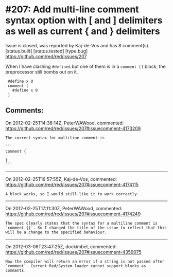 
#207: Add multi-line comment syntax option with [ and ] delimiters as well as current { and } delimiters
================================================================================
Issue is closed, was reported by Kaj-de-Vos and has 8 comment(s).
[status.built] [status.tested] [type.bug]
<https://github.com/red/red/issues/207>

When I have clashing `#define`s but one of them is in a `comment []` block, the preprocessor still bombs out on it.

```
 #define x 0
 comment [
   #define x 0
 ]
```



Comments:
--------------------------------------------------------------------------------

On 2012-02-25T14:38:14Z, PeterWAWood, commented:
<https://github.com/red/red/issues/207#issuecomment-4173209>

    The correct syntax for multiline comment is 
    
    ```
    comment {
    
    }
    ```

--------------------------------------------------------------------------------

On 2012-02-25T16:57:55Z, Kaj-de-Vos, commented:
<https://github.com/red/red/issues/207#issuecomment-4174115>

    A block works, so I would still like it to work correctly.

--------------------------------------------------------------------------------

On 2012-02-25T17:11:30Z, PeterWAWood, commented:
<https://github.com/red/red/issues/207#issuecomment-4174249>

    The spec clearly states that the syntax for a multiline comment is `comment {}`. So I changed the title of the issue to reflect that this will be a change to the specified behaviour.

--------------------------------------------------------------------------------

On 2012-03-06T23:47:25Z, dockimbel, commented:
<https://github.com/red/red/issues/207#issuecomment-4359075>

    Now the compiler will return an error if a string is not passed after `comment`. Current Red/System loader cannot support blocks as comments.

